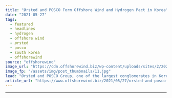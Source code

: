 ```yaml
---
title: "Ørsted and POSCO Form Offshore Wind and Hydrogen Pact in Korea"
date: "2021-05-27"
tags: 
  - featured
  - headlines
  - hydrogen
  - offshore wind
  - ørsted
  - posco
  - south korea
  - offshorewind
source: "offshorewind"
image_url: "https://cdn.offshorewind.biz/wp-content/uploads/sites/2/2021/05/27102002/%C3%98rsted.jpg"
image_fp: "/assets/img/post_thumbnails/11.jpg"
lead: "Ørsted and POSCO Group, one of the largest conglomerates in Korea, have signed a"
article_url: "https://www.offshorewind.biz/2021/05/27/orsted-and-posco-form-offshore-wind-and-hydrogen-pact-in-korea/"
---
```


---
